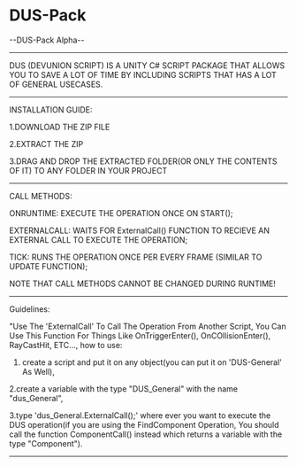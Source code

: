 # DUS-Pack

--DUS-Pack Alpha--


----------------------------

DUS (DEVUNION SCRIPT) IS A UNITY C# SCRIPT PACKAGE THAT ALLOWS YOU TO SAVE A LOT OF TIME BY INCLUDING SCRIPTS THAT HAS A LOT OF GENERAL USECASES.

----------------------------

INSTALLATION GUIDE:

1.DOWNLOAD THE ZIP FILE

2.EXTRACT THE ZIP 

3.DRAG AND DROP THE EXTRACTED FOLDER(OR ONLY THE CONTENTS OF IT) TO ANY FOLDER IN YOUR PROJECT

----------------------------

CALL METHODS:

ONRUNTIME: EXECUTE THE OPERATION ONCE ON START();

EXTERNALCALL: WAITS FOR ExternalCall() FUNCTION TO RECIEVE AN EXTERNAL CALL TO EXECUTE THE OPERATION;

TICK: RUNS THE OPERATION ONCE PER EVERY FRAME (SIMILAR TO UPDATE FUNCTION);

NOTE THAT CALL METHODS CANNOT BE CHANGED DURING RUNTIME!

----------------------------

Guidelines:

"Use The 'ExternalCall' To Call The Operation From Another Script, You Can Use This Function For Things Like OnTriggerEnter(), OnCOllisionEnter(), RayCastHit, ETC..., how to use:

1. create a script and put it on any object(you can put it on 'DUS-General' As Well),

2.create a variable with the type "DUS_General" with the name "dus_General",

3.type 'dus_General.ExternalCall();' where ever you want to execute the DUS operation(if you are using the FindComponent Operation, You should call the function ComponentCall() instead which returns a variable with the type "Component").


----------------------------
